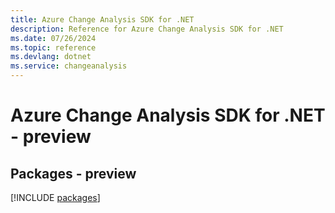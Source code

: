 ```yaml
---
title: Azure Change Analysis SDK for .NET
description: Reference for Azure Change Analysis SDK for .NET
ms.date: 07/26/2024
ms.topic: reference
ms.devlang: dotnet
ms.service: changeanalysis
---
```

# Azure Change Analysis SDK for .NET - preview
## Packages - preview
[!INCLUDE [packages](change-analysis-index.md)]